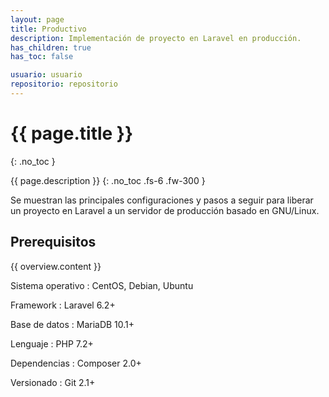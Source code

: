 ```yaml
---
layout: page
title: Productivo
description: Implementación de proyecto en Laravel en producción.
has_children: true
has_toc: false

usuario: usuario
repositorio: repositorio
---
```


# {{ page.title }}
{: .no_toc }

{{ page.description }}
{: .no_toc .fs-6 .fw-300 }

Se muestran las principales configuraciones y pasos a seguir para liberar un proyecto en Laravel a un servidor de producción basado en GNU/Linux.

## Prerequisitos

{{ overview.content }}

Sistema operativo
: CentOS, Debian, Ubuntu

Framework
: Laravel 6.2+

Base de datos
: MariaDB 10.1+

Lenguaje
: PHP 7.2+

Dependencias
: Composer 2.0+

Versionado
: Git 2.1+
